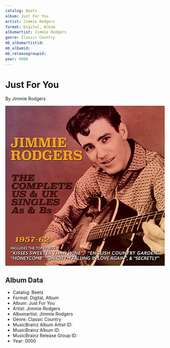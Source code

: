 ```yaml
---
catalog: Beets
album: Just For You
artist: Jimmie Rodgers
format: Digital, Album
albumartist: Jimmie Rodgers
genre: Classic Country
mb_albumartistid: 
mb_albumid: 
mb_releasegroupid: 
year: 0000
---
```


# Just For You

By Jimmie Rodgers

![](../../assets/beetscovers/Jimmie_Rodgers-Just_For_You.jpg)

## Album Data

- Catalog: Beets
- Format: Digital, Album
- Album: Just For You
- Artist: Jimmie Rodgers
- Albumartist: Jimmie Rodgers
- Genre: Classic Country
- MusicBrainz Album Artist ID: 
- MusicBrainz Album ID: 
- MusicBrainz Release Group ID: 
- Year: 0000

